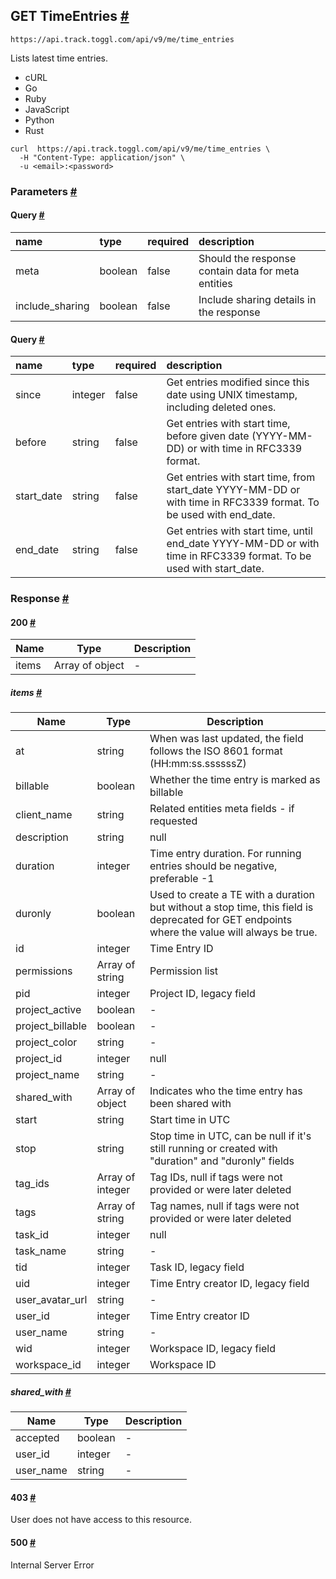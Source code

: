 ## GET TimeEntries [​#](https://engineering.toggl.com/docs/api/time_entries/#get-timeentries "Direct link to GET TimeEntries")

```
https://api.track.toggl.com/api/v9/me/time_entries
```

Lists latest time entries.

- cURL
- Go
- Ruby
- JavaScript
- Python
- Rust

```
curl  https://api.track.toggl.com/api/v9/me/time_entries \
  -H "Content-Type: application/json" \
  -u <email>:<password>
```

### Parameters [​#](https://engineering.toggl.com/docs/api/time_entries/#parameters "Direct link to Parameters")

#### Query [​#](https://engineering.toggl.com/docs/api/time_entries/#query "Direct link to Query")

| name            | type    | required | description                                        |
| :-------------- | :------ | :------- | :------------------------------------------------- |
| meta            | boolean | false    | Should the response contain data for meta entities |
| include_sharing | boolean | false    | Include sharing details in the response            |

#### Query [​#](https://engineering.toggl.com/docs/api/time_entries/#query-1 "Direct link to Query")

| name       | type    | required | description                                                                                                        |
| :--------- | :------ | :------- | :----------------------------------------------------------------------------------------------------------------- |
| since      | integer | false    | Get entries modified since this date using UNIX timestamp, including deleted ones.                                 |
| before     | string  | false    | Get entries with start time, before given date (YYYY-MM-DD) or with time in RFC3339 format.                        |
| start_date | string  | false    | Get entries with start time, from start_date YYYY-MM-DD or with time in RFC3339 format. To be used with end_date.  |
| end_date   | string  | false    | Get entries with start time, until end_date YYYY-MM-DD or with time in RFC3339 format. To be used with start_date. |

### Response [​#](https://engineering.toggl.com/docs/api/time_entries/#response "Direct link to Response")

#### 200 [​#](https://engineering.toggl.com/docs/api/time_entries/#200 "Direct link to 200")

| Name  | Type            | Description |
| ----- | --------------- | ----------- |
| items | Array of object | \-          |

##### items [​#](https://engineering.toggl.com/docs/api/time_entries/#items "Direct link to items")

| Name             | Type             | Description                                                                                                                                  |
| ---------------- | ---------------- | -------------------------------------------------------------------------------------------------------------------------------------------- |
| at               | string           | When was last updated, the field follows the ISO 8601 format (HH:mm:ss.ssssssZ)                                                              |
| billable         | boolean          | Whether the time entry is marked as billable                                                                                                 |
| client_name      | string           | Related entities meta fields - if requested                                                                                                  |
| description      | string           | null                                                                                                                                         |
| duration         | integer          | Time entry duration. For running entries should be negative, preferable -1                                                                   |
| duronly          | boolean          | Used to create a TE with a duration but without a stop time, this field is deprecated for GET endpoints where the value will always be true. |
| id               | integer          | Time Entry ID                                                                                                                                |
| permissions      | Array of string  | Permission list                                                                                                                              |
| pid              | integer          | Project ID, legacy field                                                                                                                     |
| project_active   | boolean          | \-                                                                                                                                           |
| project_billable | boolean          | \-                                                                                                                                           |
| project_color    | string           | \-                                                                                                                                           |
| project_id       | integer          | null                                                                                                                                         |
| project_name     | string           | \-                                                                                                                                           |
| shared_with      | Array of object  | Indicates who the time entry has been shared with                                                                                            |
| start            | string           | Start time in UTC                                                                                                                            |
| stop             | string           | Stop time in UTC, can be null if it's still running or created with "duration" and "duronly" fields                                          |
| tag_ids          | Array of integer | Tag IDs, null if tags were not provided or were later deleted                                                                                |
| tags             | Array of string  | Tag names, null if tags were not provided or were later deleted                                                                              |
| task_id          | integer          | null                                                                                                                                         |
| task_name        | string           | \-                                                                                                                                           |
| tid              | integer          | Task ID, legacy field                                                                                                                        |
| uid              | integer          | Time Entry creator ID, legacy field                                                                                                          |
| user_avatar_url  | string           | \-                                                                                                                                           |
| user_id          | integer          | Time Entry creator ID                                                                                                                        |
| user_name        | string           | \-                                                                                                                                           |
| wid              | integer          | Workspace ID, legacy field                                                                                                                   |
| workspace_id     | integer          | Workspace ID                                                                                                                                 |

##### shared_with [​#](https://engineering.toggl.com/docs/api/time_entries/#shared_with "Direct link to shared_with")

| Name      | Type    | Description |
| --------- | ------- | ----------- |
| accepted  | boolean | \-          |
| user_id   | integer | \-          |
| user_name | string  | \-          |

#### 403 [​#](https://engineering.toggl.com/docs/api/time_entries/#403 "Direct link to 403")

User does not have access to this resource.

#### 500 [​#](https://engineering.toggl.com/docs/api/time_entries/#500 "Direct link to 500")

Internal Server Error